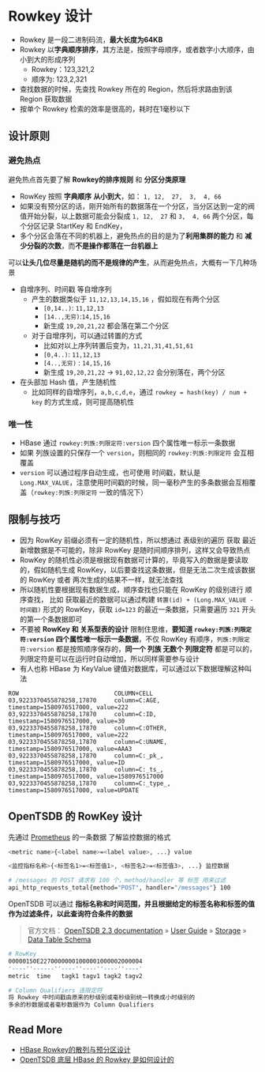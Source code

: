 
# Rowkey 设计

- Rowkey 是一段二进制码流，**最大长度为64KB**
- Rowkey 以**字典顺序排序**，其方法是，按照字母顺序，或者数字小大顺序，由小到大的形成序列
  - Rowkey：123,321,2 
  - 顺序为:     123,2,321
- 查找数据的时候，先查找 Rowkey 所在的 Region，然后将求路由到该 Region 获取数据
- 按单个 Rowkey 检索的效率是很高的，耗时在1毫秒以下

## 设计原则

### 避免热点

避免热点首先要了解 **Rowkey的排序规则** 和 **分区分类原理**

- RowKey 按照 **字典顺序** **从小到大**，如：  `1, 12,  27,  3,  4, 66`
- 如果没有预分区的话，刚开始所有的数据落在一个分区，当分区达到一定的阀值开始分裂，以上数据可能会分裂成   `1, 12,  27` 和 `3,  4, 66` 两个分区，每个分区记录 StartKey 和 EndKey，
- 多个分区会落在不同的机器上，避免热点的目的是为了**利用集群的能力** 和 **减少分裂的次数**，而**不是操作都落在一台机器上**



可以**让头几位尽量是随机的而不是规律的产生**，从而避免热点，大概有一下几种场景

- 自增序列、时间戳 等自增序列
  - 产生的数据类似于 `11,12,13,14,15,16` ，假如现在有两个分区
    -  `[0,14..)`:  `11,12,13` 
    -  `[14..,无穷)`:`14,15,16` 
    - 新生成 `19,20,21,22` 都会落在第二个分区
  - 对于自增序列，可以通过转置的方式
    - 比如对以上序列转置后变为，`11,21,31,41,51,61`
    - `[0,4..)`:  `11,12,13` 
    - `[4..,无穷)` : `14,15,16` 
    - 新生成 `19,20,21,22` -> `91,02,12,22` 会分别落在，两个分区
- 在头部加 Hash 值，产生随机性
  - 比如同样的自增序列，`a,b,c,d,e`，通过 `rowkey = hash(key) / num + key` 的方式生成，则可提高随机性

### 唯一性

- HBase 通过 `rowkey:列族:列限定符:version` 四个属性唯一标示一条数据
- 如果 列族设置的只保存一个 `version`，则相同的 `rowkey:列族:列限定符` 会互相覆盖
- `version` 可以通过程序自动生成，也可使用 时间戳，默认是 `Long.MAX_VALUE`，注意使用时间戳的时候，同一毫秒产生的多条数据会互相覆盖（`rowkey:列族:列限定符` 一致的情况下）



## 限制与技巧

- 因为 RowKey 前缀必须有一定的随机性，所以想通过 表级别的遍历 获取 最近新增数据是不可能的，除非 RowKey 是随时间顺序排列，这样又会导致热点
- RowKey 的随机性必须是根据现有数据可计算的，毕竟写入的数据是要读取的，假如随机生成 RowKey，以后要查找这条数据，但是无法二次生成该数据的 RowKey 或者 两次生成的结果不一样，就无法查找
- 所以随机性要根据现有数据生成，顺序查找也只能在 RowKey 的级别进行 顺序查找， 比如 获取最近的数据可以通过构建 `转置(id) + (Long.MAX_VALUE - 时间戳)` 形式的 RowKey，获取 `id=123` 的最近一条数据，只需要遍历 `321` 开头的第一个条数据即可
- 不要被 **RowKey 和 关系型表的设计** 限制住思维，**要知道  `rowkey:列族:列限定符:version` 四个属性唯一标示一条数据**，不仅 RowKey 有顺序，`列族:列限定符:version` 都是按照顺序保存的，**同一个 列族 无数个 列限定符** 都是可以的，列限定符是可以在运行时自动增加，所以同样需要参与设计
- 有人也称 HBase 为 KeyValue 键值对数据库，可以通过以下数据理解这种叫法

```
ROW                           COLUMN+CELL                                                                                                                                
03,9223370455878258,17870     column=C:AGE,    timestamp=1580976517000, value=222                                                                                           
03,9223370455878258,17870     column=C:ID,     timestamp=1580976517000, value=30                                                                                             
03,9223370455878258,17870     column=C:OTHER,  timestamp=1580976517000, value=222                                                                                         
03,9223370455878258,17870     column=C:UNAME,  timestamp=1580976517000, value=AAA3                                                                                        
03,9223370455878258,17870     column=C:_pk_,   timestamp=1580976517000, value=ID                                                                                           
03,9223370455878258,17870     column=C:_ts_,   timestamp=1580976517000, value=1580976517000                                                                                
03,9223370455878258,17870     column=C:_type_, timestamp=1580976517000, value=UPDATE 
```

## OpenTSDB 的 RowKey 设计

先通过 [Prometheus](https://prometheus.io/docs/concepts/data_model/) 的一条数据 了解监控数据的格式

```bash
<metric name>{<label name>=<label value>, ...} value

<监控指标名称>{<标签名1>=<标签值1>, <标签名2>=<标签值3>, ...} 监控数据

# /messages 的 POST 请求有 100 个，method/handler 等 标签 用来过滤
api_http_requests_total{method="POST", handler="/messages"} 100
```

OpenTSDB 可以通过 **指标名称和时间范围，并且根据给定的标签名称和标签的值作为过滤条件，以此查询符合条件的数据**

> 官方文档： [OpenTSDB 2.3 documentation](http://opentsdb.net/docs/build/html/index.html) » [User Guide](http://opentsdb.net/docs/build/html/user_guide/index.html) » [Storage](http://opentsdb.net/docs/build/html/user_guide/backends/index.html) » [Data Table Schema](http://opentsdb.net/docs/build/html/user_guide/backends/hbase.html#data-table-schema)

```bash
# RowKey
00000150E22700000001000001000002000004
'----''------''----''----''----''----'
metric  time   tagk1 tagv1 tagk2 tagv2

# Column Qualifiers 连限定符
将 Rowkey 中时间戳由原来的秒级别或毫秒级别统一转换成小时级别的
多余的秒数据或者毫秒数据作为 Column Qualifiers
```

## Read More

- [HBase Rowkey的散列与预分区设计](http://www.cnblogs.com/bdifn/p/3801737.html)
- [OpenTSDB 底层 HBase 的 Rowkey 是如何设计的](https://blog.csdn.net/b6ecl1k7BS8O/article/details/84207777)